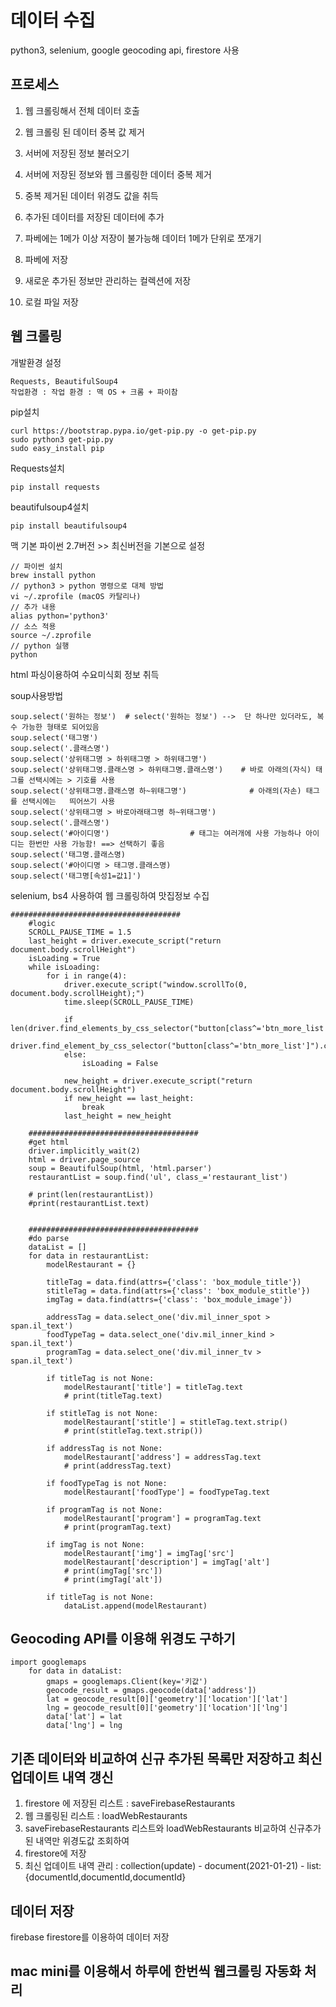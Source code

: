 # 데이터 수집
python3, selenium, google geocoding api, firestore 사용

## 프로세스 
1. 웹 크롤링해서 전체 데이터 호출

2. 웹 크롤링 된 데이터 중복 값 제거

3. 서버에 저장된 정보 불러오기

4. 서버에 저장된 정보와 웹 크롤링한 데이터 중복 제거


5. 중복 제거된 데이터 위경도 값을 취득 


6. 추가된 데이터를 저장된 데이터에 추가

7. 파베에는 1메가 이상 저장이 불가능해 데이터 1메가 단위로 쪼개기

8. 파베에 저장

9. 새로운 추가된 정보만 관리하는 컬렉션에 저장

10. 로컬 파일 저장


## 웹 크롤링 
개발환경 설정
```
Requests, BeautifulSoup4
작업환경 : 작업 환경 : 맥 OS + 크롬 + 파이참
```

pip설치
```
curl https://bootstrap.pypa.io/get-pip.py -o get-pip.py
sudo python3 get-pip.py
sudo easy_install pip
```

Requests설치
```
pip install requests
```

beautifulsoup4설치
```
pip install beautifulsoup4
```

맥 기본 파이썬 2.7버전 >> 최신버전을 기본으로 설정

```
// 파이썬 설치 
brew install python 
// python3 > python 명령으로 대체 방법 
vi ~/.zprofile (macOS 카탈리나) 
// 추가 내용 
alias python='python3' 
// 소스 적용 
source ~/.zprofile 
// python 실행 
python
```

html 파싱이용하여 수요미식회 정보 취득

soup사용방법
```
soup.select('원하는 정보')  # select('원하는 정보') -->  단 하나만 있더라도, 복수 가능한 형태로 되어있음
soup.select('태그명')
soup.select('.클래스명')
soup.select('상위태그명 > 하위태그명 > 하위태그명')
soup.select('상위태그명.클래스명 > 하위태그명.클래스명')    # 바로 아래의(자식) 태그를 선택시에는 > 기호를 사용
soup.select('상위태그명.클래스명 하~위태그명')              # 아래의(자손) 태그를 선택시에는   띄어쓰기 사용
soup.select('상위태그명 > 바로아래태그명 하~위태그명')     
soup.select('.클래스명')
soup.select('#아이디명')                  # 태그는 여러개에 사용 가능하나 아이디는 한번만 사용 가능함! ==> 선택하기 좋음
soup.select('태그명.클래스명)
soup.select('#아이디명 > 태그명.클래스명)
soup.select('태그명[속성1=값1]')
```

selenium, bs4 사용하여 웹 크롤링하여 맛집정보 수집
```
######################################
    #logic
    SCROLL_PAUSE_TIME = 1.5 
    last_height = driver.execute_script("return document.body.scrollHeight") 
    isLoading = True
    while isLoading:
        for i in range(4): 
            driver.execute_script("window.scrollTo(0, document.body.scrollHeight);") 
            time.sleep(SCROLL_PAUSE_TIME) 
            
            if len(driver.find_elements_by_css_selector("button[class^='btn_more_list']"))>0:
                driver.find_element_by_css_selector("button[class^='btn_more_list']").click()
            else:
                isLoading = False
            
            new_height = driver.execute_script("return document.body.scrollHeight") 
            if new_height == last_height: 
                break 
            last_height = new_height

    ######################################
    #get html
    driver.implicitly_wait(2)
    html = driver.page_source
    soup = BeautifulSoup(html, 'html.parser')
    restaurantList = soup.find('ul', class_='restaurant_list')

    # print(len(restaurantList))
    #print(restaurantList.text)


    ######################################
    #do parse
    dataList = []
    for data in restaurantList:
        modelRestaurant = {}

        titleTag = data.find(attrs={'class': 'box_module_title'})
        stitleTag = data.find(attrs={'class': 'box_module_stitle'})
        imgTag = data.find(attrs={'class': 'box_module_image'})
        
        addressTag = data.select_one('div.mil_inner_spot > span.il_text')
        foodTypeTag = data.select_one('div.mil_inner_kind > span.il_text')
        programTag = data.select_one('div.mil_inner_tv > span.il_text')

        if titleTag is not None:
            modelRestaurant['title'] = titleTag.text
            # print(titleTag.text)

        if stitleTag is not None:
            modelRestaurant['stitle'] = stitleTag.text.strip()
            # print(stitleTag.text.strip())

        if addressTag is not None:
            modelRestaurant['address'] = addressTag.text
            # print(addressTag.text)        

        if foodTypeTag is not None:
            modelRestaurant['foodType'] = foodTypeTag.text

        if programTag is not None:
            modelRestaurant['program'] = programTag.text
            # print(programTag.text)

        if imgTag is not None:
            modelRestaurant['img'] = imgTag['src']
            modelRestaurant['description'] = imgTag['alt']
            # print(imgTag['src'])
            # print(imgTag['alt'])

        if titleTag is not None:    
            dataList.append(modelRestaurant)

```

## Geocoding API를 이용해 위경도 구하기
```
import googlemaps
    for data in dataList:
        gmaps = googlemaps.Client(key='키값')
        geocode_result = gmaps.geocode(data['address'])
        lat = geocode_result[0]['geometry']['location']['lat']
        lng = geocode_result[0]['geometry']['location']['lng']
        data['lat'] = lat
        data['lng'] = lng
```        

## 기존 데이터와 비교하여 신규 추가된 목록만 저장하고 최신 업데이트 내역 갱신

1. firestore 에 저장된 리스트 : saveFirebaseRestaurants
2. 웹 크롤링된 리스트 : loadWebRestaurants
3. saveFirebaseRestaurants 리스트와 loadWebRestaurants 비교하여 신규추가된 내역만 위경도값 조회하여 
4. firestore에 저장
5. 최신 업데이트 내역 관리 : collection(update) - document(2021-01-21) - list:{documentId,documentId,documentId} 

## 데이터 저장
firebase firestore를 이용하여 데이터 저장

## mac mini를 이용해서 하루에 한번씩 웹크롤링 자동화 처리
